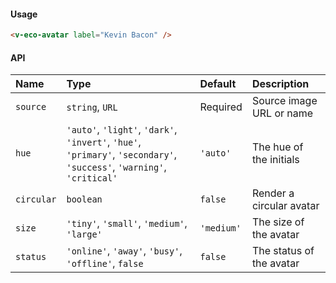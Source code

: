 #### Usage

```html
<v-eco-avatar label="Kevin Bacon" />
```

#### API

| Name       | Type                                                                                                                   | Default    | Description              |
| :--------- | :--------------------------------------------------------------------------------------------------------------------- | :--------- | :----------------------- |
| `source`   | `string`, `URL`                                                                                                        | Required   | Source image URL or name |
| `hue`      | `'auto'`, `'light'`, `'dark'`, `'invert'`, `'hue'`, `'primary'`, `'secondary'`, `'success'`, `'warning'`, `'critical'` | `'auto'`   | The hue of the initials  |
| `circular` | `boolean`                                                                                                              | `false`    | Render a circular avatar |
| `size`     | `'tiny'`, `'small'`, `'medium'`, `'large'`                                                                             | `'medium'` | The size of the avatar   |
| `status`   | `'online'`, `'away'`, `'busy'`, `'offline'`, `false`                                                                   | `false`    | The status of the avatar |
